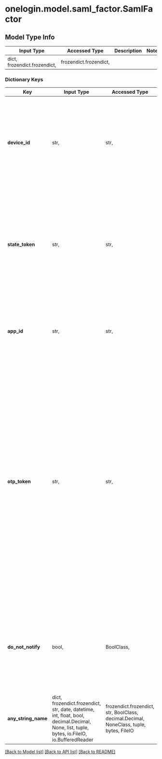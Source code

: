 # onelogin.model.saml_factor.SamlFactor

## Model Type Info
Input Type | Accessed Type | Description | Notes
------------ | ------------- | ------------- | -------------
dict, frozendict.frozendict,  | frozendict.frozendict,  |  | 

### Dictionary Keys
Key | Input Type | Accessed Type | Description | Notes
------------ | ------------- | ------------- | ------------- | -------------
**device_id** | str,  | str,  | Provide the MFA device_id you are submitting for verification. The device_id is supplied by the Generate SAML Assertion API. | 
**state_token** | str,  | str,  | Provide the state_token associated with the MFA device_id you are submitting for verification. The state_token is supplied by the Generate SAML Assertion API. | 
**app_id** | str,  | str,  | App ID of the app for which you want to generate a SAML token. This is the app ID in OneLogin. | 
**otp_token** | str,  | str,  | Provide the OTP value for the MFA factor you are submitting for verification. For some MFA factors; such as OneLogin OTP SMS, which requires the user to request an OTP; the otp_token value is not required, and if not included, returns a 200 OK - Pending result. You’ll make a subsequent Verify Factor API call to provide the otp_token value once it has been provided to the user. | [optional] 
**do_not_notify** | bool,  | BoolClass,  | When verifying MFA via Protect Push, set this to true to stop additional push notifications being sent to the OneLogin Protect device. | [optional] 
**any_string_name** | dict, frozendict.frozendict, str, date, datetime, int, float, bool, decimal.Decimal, None, list, tuple, bytes, io.FileIO, io.BufferedReader | frozendict.frozendict, str, BoolClass, decimal.Decimal, NoneClass, tuple, bytes, FileIO | any string name can be used but the value must be the correct type | [optional]

[[Back to Model list]](../../README.md#documentation-for-models) [[Back to API list]](../../README.md#documentation-for-api-endpoints) [[Back to README]](../../README.md)

